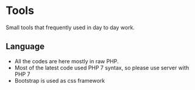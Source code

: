 # Tools
Small tools that frequently used in day to day work.

## Language
- All the codes are here mostly in raw PHP.
- Most of the latest code used PHP 7 syntax, so please use server with PHP 7
- Bootstrap is used as css framework


 


